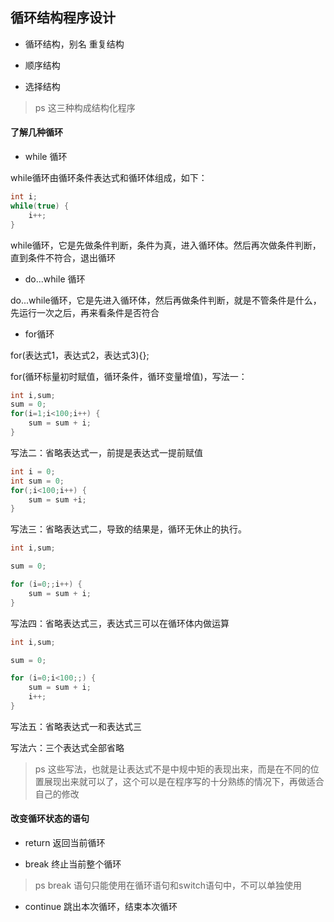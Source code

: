 ## 循环结构程序设计

* 循环结构，别名 重复结构

* 顺序结构

* 选择结构

> ps 这三种构成结构化程序

#### 了解几种循环

* while 循环

while循环由循环条件表达式和循环体组成，如下：

```C
int i;
while(true) {
    i++;
}
```

while循环，它是先做条件判断，条件为真，进入循环体。然后再次做条件判断，直到条件不符合，退出循环

* do...while 循环

do...while循环，它是先进入循环体，然后再做条件判断，就是不管条件是什么，先运行一次之后，再来看条件是否符合

* for循环

for(表达式1，表达式2，表达式3){};

for(循环标量初时赋值，循环条件，循环变量增值)，写法一：

```C
int i,sum;
sum = 0;
for(i=1;i<100;i++) {
    sum = sum + i;
}
```

写法二：省略表达式一，前提是表达式一提前赋值

```C
int i = 0;
int sum = 0;
for(;i<100;i++) {
    sum = sum +i;
}
```

写法三：省略表达式二，导致的结果是，循环无休止的执行。

```C
int i,sum;

sum = 0;

for (i=0;;i++) {
    sum = sum + i;
}
```

写法四：省略表达式三，表达式三可以在循环体内做运算

```C
int i,sum;

sum = 0;

for (i=0;i<100;;) {
    sum = sum + i;
    i++;
}
```

写法五：省略表达式一和表达式三

写法六：三个表达式全部省略

> ps 这些写法，也就是让表达式不是中规中矩的表现出来，而是在不同的位置展现出来就可以了，这个可以是在程序写的十分熟练的情况下，再做适合自己的修改


#### 改变循环状态的语句

* return  返回当前循环

* break  终止当前整个循环

> ps break 语句只能使用在循环语句和switch语句中，不可以单独使用

* continue 跳出本次循环，结束本次循环